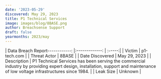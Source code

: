 ```yaml
---
date: '2023-05-29'
discovered: May 29, 2023
title: P1 Technical Services
image: images/blog/8BASE.png
author: Breachsense Support
draft: false
yearmonths: 2023/may
---
```


| Data Breach Report------------:     |:-------------:    | :-----:|
| Victim      | p1-tech.com      | 
| Threat Actor      | 8BASE      | 
| Date Discovered      | May 29, 2023      | 
| Description      | P1 Technical Services has been serving the commercial industry by providing expert design, installation, support and maintenance of low voltage infrastructures since 1984.      | 
| Leak Size      | Unknown      | 

